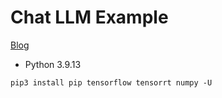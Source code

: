 # Chat LLM Example

[Blog](https://f-a.nz/dev/develop-your-own-llm-like-chatgpt-with-tensorflow-and-keras/)

- Python 3.9.13

```
pip3 install pip tensorflow tensorrt numpy -U
```
